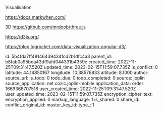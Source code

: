 Visualisation

https://docs.markwhen.com/

3D
https://github.com/mrdoob/three.js

https://d3js.org/

https://blog.logrocket.com/data-visualization-angular-d3/

id: 5b4fda7ff48146439434fcd2b1dfc4a3
parent_id: b8fab0a95bda43df9afd044331b4359e
created_time: 2022-11-25T09:31:47.520Z
updated_time: 2023-02-15T11:59:07.735Z
is_conflict: 0
latitude: 44.14850167
longitude: 10.38576833
altitude: 8.1000
author: 
source_url: 
is_todo: 0
todo_due: 0
todo_completed: 0
source: joplin
source_application: net.cozic.joplin-mobile
application_data: 
order: 1669368707518
user_created_time: 2022-11-25T09:31:47.520Z
user_updated_time: 2023-02-15T11:59:07.735Z
encryption_cipher_text: 
encryption_applied: 0
markup_language: 1
is_shared: 0
share_id: 
conflict_original_id: 
master_key_id: 
type_: 1